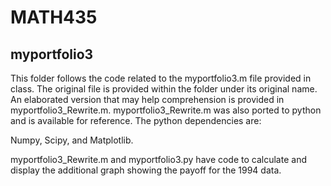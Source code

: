 # MATH435

## myportfolio3
This folder follows the code related to the myportfolio3.m file provided in class. The original file is provided within the folder under its original name.
An elaborated version that may help comprehension is provided in myportfolio3_Rewrite.m.
myportfolio3_Rewrite.m was also ported to python and is available for reference. The python dependencies are:

Numpy, Scipy, and Matplotlib.

myportfolio3_Rewrite.m and myportfolio3.py have code to calculate and display the additional graph showing the payoff for the 1994 data.
